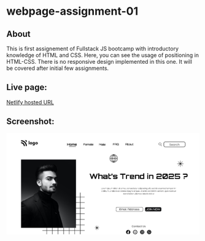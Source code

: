 # webpage-assignment-01

## About

This is first assignement of Fullstack JS bootcamp with introductory knowledge of HTML and CSS.
Here, you can see the usage of positioning in HTML-CSS. There is no responsive design implemented in this one.
It will be covered after initial few assignments.

## Live page: 

[Netlify hosted URL](https://portfolio-builder-template.netlify.app/)

## Screenshot:

![This is an image](https://github.com/govind-magar-999/webpage-assignment-01/blob/main/thumbnail.png)


